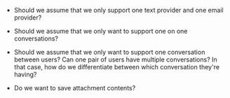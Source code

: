 - Should we assume that we only support one text provider and one email provider?

- Should we assume that we only want to support one on one conversations?

- Should we assume that we only want to support one conversation between users? Can one pair of users have multiple conversations? In that case, how do we differentiate between which conversation they're having?

- Do we want to save attachment contents?
